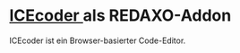 # [ICEcoder ](https://icecoder.net) als REDAXO-Addon

ICEcoder ist ein Browser-basierter Code-Editor.

